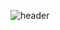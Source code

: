 ![header](https://capsule-render.vercel.app/api?type=waving&color=auto&height=300&section=header&text=WELCOME&desc=Hoon's%20Github%20Profile&fontSize=90&animation=fadeIn&fontAlignY=45)
<div align="center">
</div>
<!--
**KR-foxn/KR-foxn** is a ✨ _special_ ✨ repository because its `README.md` (this file) appears on your GitHub profile.

Here are some ideas to get you started:

- 🔭 I’m currently working on ...
- 🌱 I’m currently learning ...
- 👯 I’m looking to collaborate on ...
- 🤔 I’m looking for help with ...
- 💬 Ask me about ...
- 📫 How to reach me: ...
- 😄 Pronouns: ...
- ⚡ Fun fact: ...
-->
